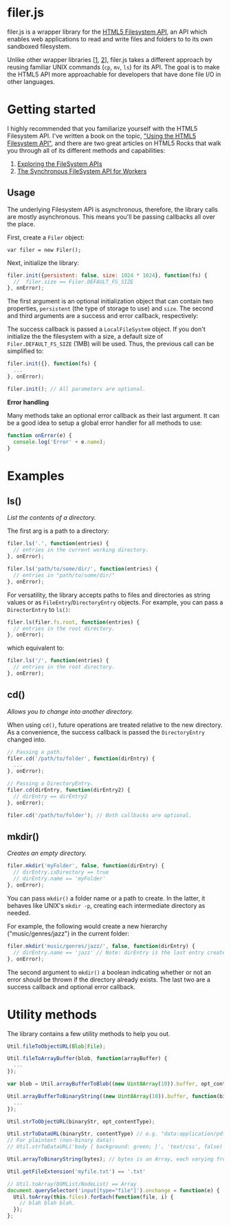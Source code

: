 filer.js
=======

filer.js is a wrapper library for the [HTML5 Filesystem API](http://dev.w3.org/2009/dap/file-system/pub/FileSystem/),
an API which enables web applications to read and write files and folders to to
its own sandboxed filesystem.

Unlike other wrapper libraries [[1], [2]], filer.js takes a different approach
by reusing familiar UNIX commands (`cp`, `mv`, `ls`) for its API. The goal is to
make the HTML5 API more approachable for developers that have done file I/O in
other languages.

[1]: https://github.com/ajaxorg/webfs
[2]: http://code.google.com/p/closure-library/source/browse/trunk/closure/goog/fs/fs.js

Getting started
=======

I highly recommended that you familiarize yourself with the HTML5 Filesystem API.
I've written a book on the topic, ["Using the HTML5 Filesystem API"](http://shop.oreilly.com/product/0636920021360.do),
and there are two great articles on HTML5 Rocks that walk you through all of its
different methods and capabilities:

1. [Exploring the FileSystem APIs](http://www.html5rocks.com/tutorials/file/filesystem/)
2. [The Synchronous FileSystem API for Workers](http://www.html5rocks.com/tutorials/file/filesystem-sync/)

Usage
-----

The underlying Filesystem API is asynchronous, therefore, the library calls are
mostly asynchronous. This means you'll be passing callbacks all over the place.

First, create a `Filer` object:

    var filer = new Filer();

Next, initialize the library:

```javascript
filer.init({persistent: false, size: 1024 * 1024}, function(fs) {
  //  filer.size == Filer.DEFAULT_FS_SIZE
}, onError);
```

The first argument is an optional initialization object that can contain two
properties, `persistent` (the type of storage to use) and `size`. The second and
third arguments are a success and error callback, respectively:

The success callback is passed a `LocalFileSystem` object. If you don't initialize
the the filesystem with a size, a default size of `Filer.DEFAULT_FS_SIZE` (1MB)
will be used. Thus, the previous call can be simplified to:

```javascript
filer.init({}, function(fs) {
  ...
}, onError);

filer.init(); // All parameters are optional.
```

**Error handling**

Many methods take an optional error callback as their last argument. It can be a
good idea to setup a global error handler for all methods to use:

```javascript
function onError(e) {
  console.log('Error' + e.name);
}
```

Examples
============

ls()
-----

*List the contents of a directory.*

The first arg is a path to a directory:

```javascript
filer.ls('.', function(entries) {
  // entries in the current working directory.
}, onError);
```

```javascript
filer.ls('path/to/some/dir/', function(entries) {
  // entries in "path/to/some/dir/"
}, onError);
```

For versatility, the library accepts paths to files and directories as string
values or as `FileEntry`/`DirectoryEntry` objects. For example, you can pass a
`DirectorEntry` to `ls()`:

```javascript
filer.ls(filer.fs.root, function(entries) {
  // entries in the root directory.
}, onError);
```

which equivalent to:

```javascript
filer.ls('/', function(entries) {
  // entries in the root directory.
}, onError);
```

cd()
-----

*Allows you to change into another directory.*

When using `cd()`, future operations are treated relative to the new directory.
As a convenience, the success callback is passed the `DirectoryEntry` changed
into.

```javascript
// Passing a path.
filer.cd('/path/to/folder', function(dirEntry) {
  ...
}, onError);

// Passing a DirectoryEntry.
filer.cd(dirEntry, function(dirEntry2) {
  // dirEntry == dirEntry2
}, onError);

filer.cd('/path/to/folder'); // Both callbacks are optional.
```

mkdir()
-----

*Creates an empty directory.*

```javascript
filer.mkdir('myFolder', false, function(dirEntry) {
  // dirEntry.isDirectory == true
  // dirEntry.name == 'myFolder'
}, onError);
```

You can pass `mkdir()` a folder name or a path to create. In the latter,
it behaves like UNIX's `mkdir -p`, creating each intermediate directory as needed.

For example, the following would create a new hierarchy ("music/genres/jazz") in
the current folder:

```javascript
filer.mkdir('music/genres/jazz/', false, function(dirEntry) {
  // dirEntry.name == 'jazz' // Note: dirEntry is the last entry created.
}, onError);
```

The second argument to `mkdir()` a boolean indicating whether or not an error
should be thrown if the directory already exists. The last two are a success
callback and optional error callback.

Utility methods
============

The library contains a few utility methods to help you out.

```javascript
Util.fileToObjectURL(Blob|File);

Util.fileToArrayBuffer(blob, function(arrayBuffer) {
  ...
});

var blob = Util.arrayBufferToBlob((new Uint8Array(10)).buffer, opt_contentType);

Util.arrayBufferToBinaryString((new Uint8Array(10)).buffer, function(binStr) {
  ...
});

Util.strToObjectURL(binaryStr, opt_contentType);

Util.strToDataURL(binaryStr, contentType) // e.g. "data:application/pdf;base64,Ym9keSB7IG..."
// For plaintext (non-binary data):
// Util.strToDataURL('body { background: green; }', 'text/css', false) == data:text/css,body { background: green; }

Util.arrayToBinaryString(bytes); // bytes is an Array, each varying from 0-255.

Util.getFileExtension('myfile.txt') == '.txt'

// Util.toArray(DOMList/NodeList) == Array
document.querySelector('input[type="file"]').onchange = function(e) {
  Util.toArray(this.files).forEach(function(file, i) {
    // blah blah blah.
  });
};
```

